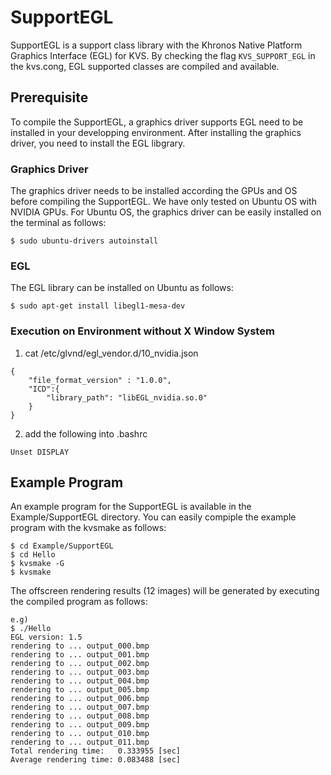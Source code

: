 # SupportEGL
SupportEGL is a support class library with the Khronos Native Platform Graphics Interface (EGL) for KVS. By checking the flag `KVS_SUPPORT_EGL` in the kvs.cong, EGL supported classes are compiled and available.

## Prerequisite
To compile the SupportEGL, a graphics driver supports EGL need to be installed in your developping environment. After installing the graphics driver, you need to install the EGL libgrary.

### Graphics Driver
The graphics driver needs to be installed according the GPUs and OS before compiling the SupportEGL. We have only tested on Ubuntu OS with NVIDIA GPUs. For Ubuntu OS,
the graphics driver can be easily installed on the terminal as follows:

```
$ sudo ubuntu-drivers autoinstall
```

### EGL
The EGL library can be installed on Ubuntu as follows:

```
$ sudo apt-get install libegl1-mesa-dev
```

### Execution on Environment without X Window System
1. cat /etc/glvnd/egl_vendor.d/10_nvidia.json
```
{
    "file_format_version" : "1.0.0",
    "ICD":{
        "library_path": "libEGL_nvidia.so.0"
    }
}
```

2. add the following into .bashrc
```
Unset DISPLAY
```

## Example Program
An example program for the SupportEGL is available in the Example/SupportEGL directory. You can easily compiple the example program with the kvsmake as follows:

```
$ cd Example/SupportEGL
$ cd Hello
$ kvsmake -G
$ kvsmake
```

The offscreen rendering results (12 images) will be generated by executing the compiled program as follows:

```
e.g)
$ ./Hello
EGL version: 1.5
rendering to ... output_000.bmp
rendering to ... output_001.bmp
rendering to ... output_002.bmp
rendering to ... output_003.bmp
rendering to ... output_004.bmp
rendering to ... output_005.bmp
rendering to ... output_006.bmp
rendering to ... output_007.bmp
rendering to ... output_008.bmp
rendering to ... output_009.bmp
rendering to ... output_010.bmp
rendering to ... output_011.bmp
Total rendering time:   0.333955 [sec]
Average rendering time: 0.083488 [sec]
```
